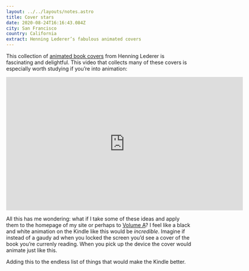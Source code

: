 ```yaml
---
layout: ../../layouts/notes.astro
title: Cover stars
date: 2020-08-24T16:16:43.084Z
city: San Francisco
country: California
extract: Henning Lederer’s fabulous animated covers
---
```


This collection of [animated book covers](http://blog.presentandcorrect.com/cover-stars-2) from Henning Lederer is fascinating and delightful. This video that collects many of these covers is especially worth studying if you’re into animation:

<iframe src="https://player.vimeo.com/video/297671782?color=ffffff&portrait=0&badge=0" width="640" height="360" frameborder="0" allow="autoplay; fullscreen" allowfullscreen></iframe>

All this has me wondering: what if I take some of these ideas and apply them to the homepage of my site or perhaps to [Volume A](https://www.robinrendle.com/notes/volume-a.html)? I feel like a black and white animation on the Kindle like this would be _incredible_. Imagine if instead of a gaudy ad when you locked the screen you’d see a cover of the book you’re currenly reading. When you pick up the device the cover would animate just like this.

Adding this to the endless list of things that would make the Kindle better.

